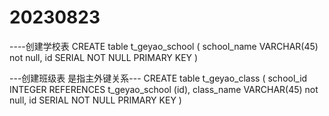 # 20230823
----创建学校表
CREATE table t_geyao_school (
  school_name VARCHAR(45) not null,
  id SERIAL NOT NULL PRIMARY KEY
)

---创建班级表 是指主外键关系---
CREATE table t_geyao_class (
  school_id INTEGER REFERENCES t_geyao_school (id),
  class_name VARCHAR(45) not null,
  id SERIAL NOT NULL PRIMARY KEY
)